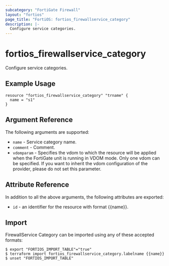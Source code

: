```yaml
---
subcategory: "FortiGate Firewall"
layout: "fortios"
page_title: "FortiOS: fortios_firewallservice_category"
description: |-
  Configure service categories.
---
```


# fortios_firewallservice_category
Configure service categories.

## Example Usage

```hcl
resource "fortios_firewallservice_category" "trname" {
  name = "s1"
}
```

## Argument Reference

The following arguments are supported:

* `name` - Service category name.
* `comment` - Comment.
* `vdomparam` - Specifies the vdom to which the resource will be applied when the FortiGate unit is running in VDOM mode. Only one vdom can be specified. If you want to inherit the vdom configuration of the provider, please do not set this parameter.


## Attribute Reference

In addition to all the above arguments, the following attributes are exported:
* `id` - an identifier for the resource with format {{name}}.

## Import

FirewallService Category can be imported using any of these accepted formats:
```
$ export "FORTIOS_IMPORT_TABLE"="true"
$ terraform import fortios_firewallservice_category.labelname {{name}}
$ unset "FORTIOS_IMPORT_TABLE"
```
